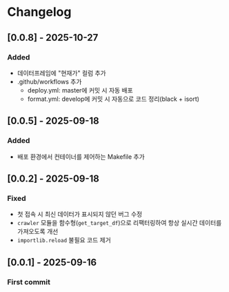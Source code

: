 # Changelog

## [0.0.8] - 2025-10-27
### Added
- 데이터프레임에 "현재가" 컬럼 추가
- .github/workflows 추가
    - deploy.yml: master에 커밋 시 자동 배포
    - format.yml: develop에 커밋 시 자동으로 코드 정리(black + isort)

## [0.0.5] - 2025-09-18
### Added
- 배포 환경에서 컨테이너를 제어하는 Makefile 추가

## [0.0.2] - 2025-09-18
### Fixed
- 첫 접속 시 최신 데이터가 표시되지 않던 버그 수정
- `crawler` 모듈을 함수형(`get_target_df`)으로 리팩터링하여 항상 실시간 데이터를 가져오도록 개선
- `importlib.reload` 불필요 코드 제거

## [0.0.1] - 2025-09-16
### First commit
